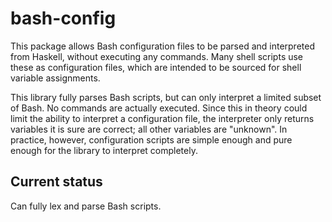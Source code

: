 bash-config
===========

This package allows Bash configuration files to be parsed and interpreted
from Haskell, without executing any commands. Many shell scripts use
these as configuration files, which are intended to be sourced for
shell variable assignments.

This library fully parses Bash scripts, but can only interpret a limited
subset of Bash. No commands are actually executed. Since this in theory
could limit the ability to interpret a configuration file, the interpreter
only returns variables it is sure are correct; all other variables are
"unknown". In practice, however, configuration scripts are simple enough
and pure enough for the library to interpret completely.

Current status
--------------
Can fully lex and parse Bash scripts.
